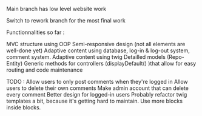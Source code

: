 Main branch has low level website work


Switch to rework branch for the most final work


Functionnalities so far : 

MVC structure using OOP
Semi-responsive design (not all elements are well-done yet)
Adaptive content using database, log-in & log-out system, comment system.
Adaptive content using twig
Detailled models (Repo-Entity)
Generic methods for controllers (displayDefault() )that allow for easy routing and code maintenance

TODO :
  Allow users to only post comments when they're logged in
  Allow users to delete their own comments
  Make admin account that can delete every comment
  Better design for logged-in users
  Probably refactor twig templates a bit, because it's getting hard to maintain. Use more blocks inside blocks.


